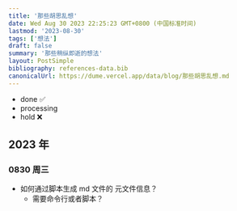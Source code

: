 ```yaml
---
title: '那些胡思乱想'
date: Wed Aug 30 2023 22:25:23 GMT+0800 (中国标准时间)
lastmod: '2023-08-30'
tags: ['想法']
draft: false
summary: '那些稍纵即逝的想法'
layout: PostSimple
bibliography: references-data.bib
canonicalUrl: https://dume.vercel.app/data/blog/那些胡思乱想.md
---
```


- done ✅
- processing
- hold ❌

## 2023 年

### 0830 周三

- 如何通过脚本生成 md 文件的 元文件信息？
  - 需要命令行或者脚本？
